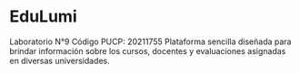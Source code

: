 # EduLumi
Laboratorio N°9
Código PUCP: 20211755
Plataforma sencilla diseñada para brindar información sobre los cursos, docentes y evaluaciones asignadas en diversas universidades.
